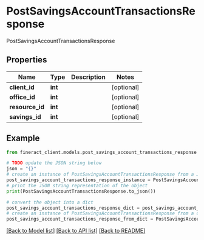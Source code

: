 # PostSavingsAccountTransactionsResponse

PostSavingsAccountTransactionsResponse

## Properties

Name | Type | Description | Notes
------------ | ------------- | ------------- | -------------
**client_id** | **int** |  | [optional] 
**office_id** | **int** |  | [optional] 
**resource_id** | **int** |  | [optional] 
**savings_id** | **int** |  | [optional] 

## Example

```python
from fineract_client.models.post_savings_account_transactions_response import PostSavingsAccountTransactionsResponse

# TODO update the JSON string below
json = "{}"
# create an instance of PostSavingsAccountTransactionsResponse from a JSON string
post_savings_account_transactions_response_instance = PostSavingsAccountTransactionsResponse.from_json(json)
# print the JSON string representation of the object
print(PostSavingsAccountTransactionsResponse.to_json())

# convert the object into a dict
post_savings_account_transactions_response_dict = post_savings_account_transactions_response_instance.to_dict()
# create an instance of PostSavingsAccountTransactionsResponse from a dict
post_savings_account_transactions_response_from_dict = PostSavingsAccountTransactionsResponse.from_dict(post_savings_account_transactions_response_dict)
```
[[Back to Model list]](../README.md#documentation-for-models) [[Back to API list]](../README.md#documentation-for-api-endpoints) [[Back to README]](../README.md)


